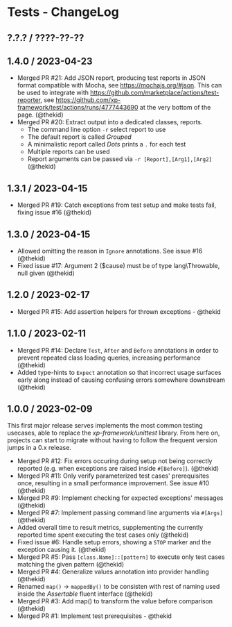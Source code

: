  Tests - ChangeLog
==================

## ?.?.? / ????-??-??

## 1.4.0 / 2023-04-23

* Merged PR #21: Add JSON report, producing test reports in JSON format
  compatible with Mocha, see https://mochajs.org/#json. This can be used
  to integrate with https://github.com/marketplace/actions/test-reporter,
  see https://github.com/xp-framework/test/actions/runs/4777443690 at the
  very bottom of the page.
  (@thekid)
* Merged PR #20: Extract output into a dedicated classes, reports.
  - The command line option `-r` select report to use
  - The default report is called *Grouped*
  - A minimalistic report called *Dots* prints a `.` for each test
  - Multiple reports can be used
  - Report arguments can be passed via `-r [Report],[Arg1],[Arg2]`
  (@thekid)

## 1.3.1 / 2023-04-15

* Merged PR #19: Catch exceptions from test setup and make tests fail,
  fixing issue #16
  (@thekid)

## 1.3.0 / 2023-04-15

* Allowed omitting the reason in `Ignore` annotations. See issue #16
  (@thekid)
* Fixed issue #17: Argument 2 ($cause) must be of type lang\Throwable,
  null given
  (@thekid)

## 1.2.0 / 2023-02-17

* Merged PR #15: Add assertion helpers for thrown exceptions - @thekid

## 1.1.0 / 2023-02-11

* Merged PR #14: Declare `Test`, `After` and `Before` annotations in order
  to prevent repeated class loading queries, increasing performance
  (@thekid)
* Added type-hints to `Expect` annotation so that incorrect usage surfaces
  early along instead of causing confusing errors somewhere downstream
  (@thekid)

## 1.0.0 / 2023-02-09

This first major release serves implements the most common testing
usecases, able to replace the *xp-framework/unittest* library. From
here on, projects can start to migrate without having to follow the
frequent version jumps in a 0.x release.

* Merged PR #12: Fix errors occuring during setup not being correctly
  reported (e.g. when exceptions are raised inside `#[Before]`).
  (@thekid)
* Merged PR #11: Only verify parameterized test cases' prerequisites
  once, resulting in a small performance improvement. See issue #10
  (@thekid)
* Merged PR #9: Implement checking for expected exceptions' messages
  (@thekid)
* Merged PR #7: Implement passing command line arguments via `#[Args]`
  (@thekid)
* Added overall time to result metrics, supplementing the currently
  reported time spent executing the test cases only
  (@thekid)
* Fixed issue #6: Handle setup errors, showing a `STOP` marker and the
  exception causing it.
  (@thekid)
* Merged PR #5: Pass `[class.Name]::[pattern]` to execute only test cases
  matching the given pattern
  (@thekid)
* Merged PR #4: Generalize values annotation into provider handling
  (@thekid)
* Renamed `map()` -> `mappedBy()` to be consisten with rest of naming
  used inside the *Assertable* fluent interface
  (@thekid)
* Merged PR #3: Add map() to transform the value before comparison
  (@thekid)
* Merged PR #1: Implement test prerequisites - @thekid
